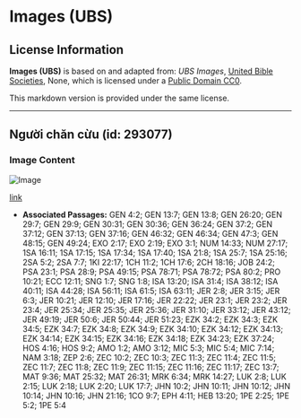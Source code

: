 # Images (UBS)

## License Information

**Images (UBS)** is based on and adapted from: _UBS Images_, [United Bible Societies](https://unitedbiblesocieties.org/), None, which is licensed under a [Public Domain CC0](https://creativecommons.org/public-domain/cc0/).

This markdown version is provided under the same license.



--------------------------------

## Người chăn cừu (id: 293077)

### Image Content

![Image](https://cdn.aquifer.bible/aquifer-content/resources/Media/WEB-0806_shepherd.jpg)

[link](https://cdn.aquifer.bible/aquifer-content/resources/Media/WEB-0806_shepherd.jpg)

* **Associated Passages:** GEN 4:2; GEN 13:7; GEN 13:8; GEN 26:20; GEN 29:7; GEN 29:9; GEN 30:31; GEN 30:36; GEN 36:24; GEN 37:2; GEN 37:12; GEN 37:13; GEN 37:16; GEN 46:32; GEN 46:34; GEN 47:3; GEN 48:15; GEN 49:24; EXO 2:17; EXO 2:19; EXO 3:1; NUM 14:33; NUM 27:17; 1SA 16:11; 1SA 17:15; 1SA 17:34; 1SA 17:40; 1SA 21:8; 1SA 25:7; 1SA 25:16; 2SA 5:2; 2SA 7:7; 1KI 22:17; 1CH 11:2; 1CH 17:6; 2CH 18:16; JOB 24:2; PSA 23:1; PSA 28:9; PSA 49:15; PSA 78:71; PSA 78:72; PSA 80:2; PRO 10:21; ECC 12:11; SNG 1:7; SNG 1:8; ISA 13:20; ISA 31:4; ISA 38:12; ISA 40:11; ISA 44:28; ISA 56:11; ISA 61:5; ISA 63:11; JER 2:8; JER 3:15; JER 6:3; JER 10:21; JER 12:10; JER 17:16; JER 22:22; JER 23:1; JER 23:2; JER 23:4; JER 25:34; JER 25:35; JER 25:36; JER 31:10; JER 33:12; JER 43:12; JER 49:19; JER 50:6; JER 50:44; JER 51:23; EZK 34:2; EZK 34:3; EZK 34:5; EZK 34:7; EZK 34:8; EZK 34:9; EZK 34:10; EZK 34:12; EZK 34:13; EZK 34:14; EZK 34:15; EZK 34:16; EZK 34:18; EZK 34:23; EZK 37:24; HOS 4:16; HOS 9:2; AMO 1:2; AMO 3:12; MIC 5:3; MIC 5:4; MIC 7:14; NAM 3:18; ZEP 2:6; ZEC 10:2; ZEC 10:3; ZEC 11:3; ZEC 11:4; ZEC 11:5; ZEC 11:7; ZEC 11:8; ZEC 11:9; ZEC 11:15; ZEC 11:16; ZEC 11:17; ZEC 13:7; MAT 9:36; MAT 25:32; MAT 26:31; MRK 6:34; MRK 14:27; LUK 2:8; LUK 2:15; LUK 2:18; LUK 2:20; LUK 17:7; JHN 10:2; JHN 10:11; JHN 10:12; JHN 10:14; JHN 10:16; JHN 21:16; 1CO 9:7; EPH 4:11; HEB 13:20; 1PE 2:25; 1PE 5:2; 1PE 5:4

